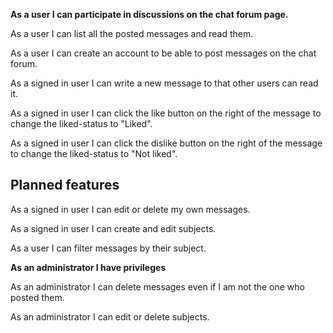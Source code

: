 **As a user I can participate in discussions on the chat forum page.**

As a user I can list all the posted messages and read them.

As a user I can create an account to be able to post messages on the chat forum.

As a signed in user I can write a new message to that other users can read it.

As a signed in user I can click the like button on the right of the message to change the liked-status to "Liked".

As a signed in user I can click the dislike button on the right of the message to change the liked-status to "Not liked".

## Planned features

As a signed in user I can edit or delete my own messages.

As a signed in user I can create and edit subjects.

As a user I can filter messages by their subject.

**As an administrator I have privileges**

As an administrator I can delete messages even if I am not the one who posted them.

As an administrator I can edit or delete subjects.